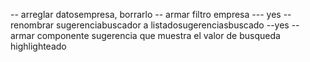 -- arreglar datosempresa, borrarlo
-- armar filtro empresa --- yes
-- renombrar sugerenciabuscador a listadosugerenciasbuscado --yes
-- armar componente sugerencia que muestra el valor de busqueda highlighteado



